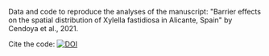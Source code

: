 

Data and code to reproduce the analyses of the manuscript: 
"Barrier effects on the spatial distribution of Xylella fastidiosa in Alicante, Spain"
by Cendoya et al., 2021.

Cite the code: [![DOI](https://zenodo.org/badge/352591846.svg)](https://zenodo.org/badge/latestdoi/352591846)
